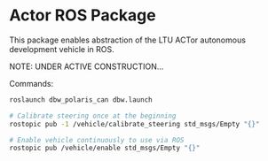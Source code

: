 # Actor ROS Package

This package enables abstraction of the LTU ACTor autonomous development vehicle in ROS.

NOTE: UNDER ACTIVE CONSTRUCTION...

Commands:

```bash
roslaunch dbw_polaris_can dbw.launch

# Calibrate steering once at the beginning
rostopic pub -1 /vehicle/calibrate_steering std_msgs/Empty "{}"

# Enable vehicle continuously to use via ROS
rostopic pub /vehicle/enable std_msgs/Empty "{}"

```
